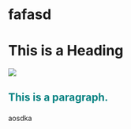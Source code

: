 # fafasd
<!DOCTYPE html>
<html>
<head>
<title>Page Title</title>
</head>
<body>

<h1>This is a Heading</h1>
<img src="https://www.eluniversal.com.mx/sites/default/files/2020/03/12/fresas.jpg">
<h2><p style="color:teal":>This is a paragraph.</h2>
  <p>aosdka</p>
</body>
</html>
